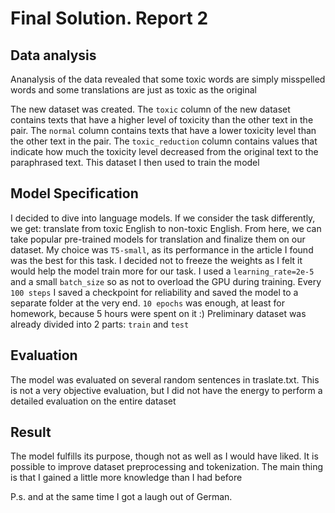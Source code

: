 # Final Solution. Report 2

## Data analysis
Ananalysis of the data revealed that some toxic words are simply misspelled words and some translations are just as toxic as the original

The new dataset was created. The `toxic` column of the new dataset contains texts that have a higher level of toxicity than the other text in the pair. The `normal` column contains texts that have a lower toxicity level than the other text in the pair. The `toxic_reduction` column contains values that indicate how much the toxicity level decreased from the original text to the paraphrased text. This dataset I then used to train the model

## Model Specification
I decided to dive into language models. If we consider the task differently, we get: translate from toxic English to non-toxic English. From here, we can take popular pre-trained models for translation and finalize them on our dataset. My choice was `T5-small`, as its performance in the article I found was the best for this task. I decided not to freeze the weights as I felt it would help the model train more for our task. I used a `learning_rate=2e-5` and a small `batch_size` so as not to overload the GPU during training. Every `100 steps` I saved a checkpoint for reliability and saved the model to a separate folder at the very end. `10 epochs` was enough, at least for homework, because 5 hours were spent on it :) Preliminary dataset was already divided into 2 parts: `train` and `test`

## Evaluation
The model was evaluated on several random sentences in traslate.txt. This is not a very objective evaluation, but I did not have the energy to perform a detailed evaluation on the entire dataset

## Result
The model fulfills its purpose, though not as well as I would have liked. It is possible to improve dataset preprocessing and tokenization. The main thing is that I gained a little more knowledge than I had before

P.s. and at the same time I got a laugh out of German.
